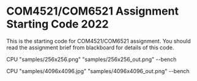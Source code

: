 # COM4521/COM6521 Assignment Starting Code 2022

This is the starting code for COM4521/COM6521 assignment. You should read the assignment brief from blackboard for details of this code.


CPU "samples/256x256.png" "samples/256x256_out.png" --bench

CPU "samples/4096x4096.jpg" "samples/4096x4096_out.png" --bench